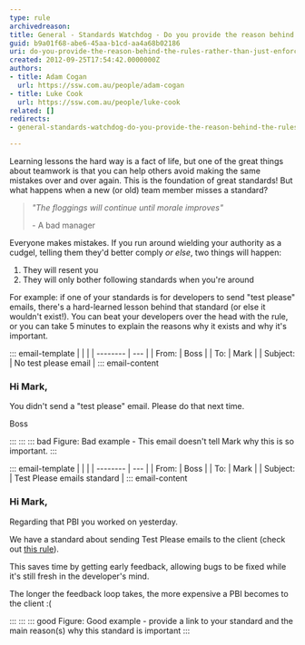 ```yaml
---
type: rule
archivedreason: 
title: General - Standards Watchdog - Do you provide the reason behind the rules rather than just enforce them?
guid: b9a01f68-abe6-45aa-b1cd-aa4a68b02186
uri: do-you-provide-the-reason-behind-the-rules-rather-than-just-enforce-them
created: 2012-09-25T17:54:42.0000000Z
authors:
- title: Adam Cogan
  url: https://ssw.com.au/people/adam-cogan
- title: Luke Cook
  url: https://ssw.com.au/people/luke-cook
related: []
redirects:
- general-standards-watchdog-do-you-provide-the-reason-behind-the-rules-rather-than-just-enforce-them

---
```


Learning lessons the hard way is a fact of life, but one of the great things about teamwork is that you can help others avoid making the same mistakes over and over again. This is the foundation of great standards! But what happens when a new (or old) team member misses a standard?

<!--endintro-->

> *"The floggings will continue until morale improves"*
> 
> \- A bad manager

Everyone makes mistakes. If you run around wielding your authority as a cudgel, telling them they'd better comply *or else*, two things will happen:

1. They will resent you
2. They will only bother following standards when you're around

For example: if one of your standards is for developers to send "test please" emails, there's a hard-learned lesson behind that standard (or else it wouldn't exist!). You can beat your developers over the head with the rule, or you can take 5 minutes to explain the reasons why it exists and why it's important.

::: email-template
|          |     |
| -------- | --- |
| From:    | Boss |
| To:      | Mark |
| Subject: | No test please email |
::: email-content  

### Hi Mark,

You didn't send a "test please" email. Please do that next time.

Boss

:::
:::
::: bad
Figure: Bad example - This email doesn't tell Mark why this is so important. 
:::


::: email-template
|          |     |
| -------- | --- |
| From:    | Boss |
| To:      | Mark |
| Subject: | Test Please emails standard |
::: email-content  

### Hi Mark,

Regarding that PBI you worked on yesterday.

We have a standard about sending Test Please emails to the client (check out [this rule](https://www.ssw.com.au/rules/request-a-test-please/)).

This saves time by getting early feedback, allowing bugs to be fixed while it's still fresh in the developer's mind.

The longer the feedback loop takes, the more expensive a PBI becomes to the client :(

:::
:::
::: good
Figure: Good example - provide a link to your standard and the main reason(s) why this standard is important
:::